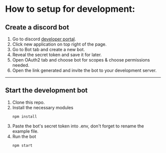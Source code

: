 # How to setup for development:

## Create a discord bot

1. Go to discord [developer portal](https://discord.com/developers).
2. Click new application on top right of the page.
3. Go to Bot tab and create a new bot.
4. Reveal the secret token and save it for later.
5. Open OAuth2 tab and choose bot for scopes & choose permissions needed.
6. Open the link generated and invite the bot to your development server.

---

## Start the development bot

1. Clone this repo.
2. Install the necessary modules
   ```bash
   npm install
   ```
3. Paste the bot's secret token into .env, don't forget to rename the example file.
4. Run the bot
   ```bash
   npm start
   ```
